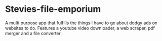# Stevies-file-emporium
A multi purpose app that fulfills the things I have to go about dodgy ads on websites to do. Features a youtube video downloader, a web scraper, pdf merger and a file converter.
